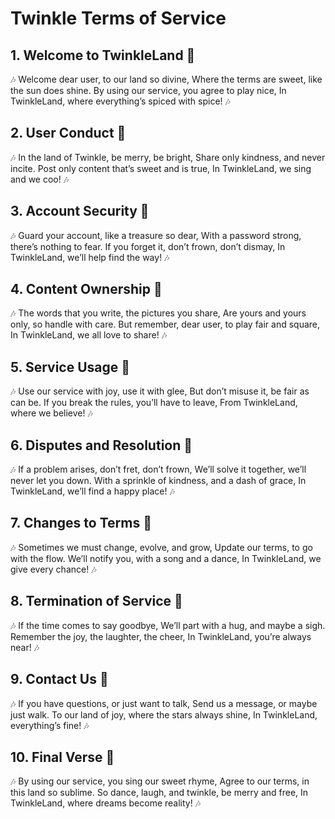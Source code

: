 # Twinkle Terms of Service

## 1. Welcome to TwinkleLand 🌟

🎶 Welcome dear user, to our land so divine,
Where the terms are sweet, like the sun does shine.
By using our service, you agree to play nice,
In TwinkleLand, where everything’s spiced with spice! 🎶

## 2. User Conduct 🌈

🎶 In the land of Twinkle, be merry, be bright,
Share only kindness, and never incite.
Post only content that’s sweet and is true,
In TwinkleLand, we sing and we coo! 🎶

## 3. Account Security 🏰

🎶 Guard your account, like a treasure so dear,
With a password strong, there’s nothing to fear.
If you forget it, don’t frown, don’t dismay,
In TwinkleLand, we’ll help find the way! 🎶

## 4. Content Ownership 🌺

🎶 The words that you write, the pictures you share,
Are yours and yours only, so handle with care.
But remember, dear user, to play fair and square,
In TwinkleLand, we all love to share! 🎶

## 5. Service Usage 🍭

🎶 Use our service with joy, use it with glee,
But don’t misuse it, be fair as can be.
If you break the rules, you’ll have to leave,
From TwinkleLand, where we believe! 🎶

## 6. Disputes and Resolution 🌿

🎶 If a problem arises, don’t fret, don’t frown,
We’ll solve it together, we’ll never let you down.
With a sprinkle of kindness, and a dash of grace,
In TwinkleLand, we’ll find a happy place! 🎶

## 7. Changes to Terms 🌟

🎶 Sometimes we must change, evolve, and grow,
Update our terms, to go with the flow.
We’ll notify you, with a song and a dance,
In TwinkleLand, we give every chance! 🎶

## 8. Termination of Service 🍂

🎶 If the time comes to say goodbye,
We’ll part with a hug, and maybe a sigh.
Remember the joy, the laughter, the cheer,
In TwinkleLand, you’re always near! 🎶

## 9. Contact Us 💌

🎶 If you have questions, or just want to talk,
Send us a message, or maybe just walk.
To our land of joy, where the stars always shine,
In TwinkleLand, everything’s fine! 🎶

## 10. Final Verse 🌠

🎶 By using our service, you sing our sweet rhyme,
Agree to our terms, in this land so sublime.
So dance, laugh, and twinkle, be merry and free,
In TwinkleLand, where dreams become reality! 🎶

